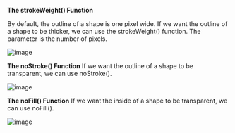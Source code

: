 **The strokeWeight() Function**

By default, the outline of a shape is one pixel wide. If we want the outline of a shape to be thicker, we can use the strokeWeight() function. The parameter is the number of pixels.


![image](https://github.com/Sshiril/Javascript/assets/113382540/c91efdd6-2e5a-49ca-9d04-2e9ff7d80a70)

**The noStroke() Function**
If we want the outline of a shape to be transparent, we can use noStroke().



![image](https://github.com/Sshiril/Javascript/assets/113382540/9855c8d4-fb7e-4146-9343-4033932186c5)

**The noFill() Function**
If we want the inside of a shape to be transparent, we can use noFill().


![image](https://github.com/Sshiril/Javascript/assets/113382540/afd0aa88-7c6c-4959-bbab-bec771f98913)

